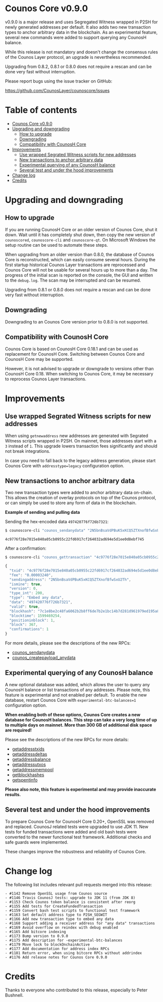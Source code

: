 Counos Core v0.9.0
================

v0.9.0 is a major release and uses Segregated Witness wrapped in P2SH for newly generated addresses per default. It also adds two new transaction types to anchor arbitrary data in the blockchain. As an experimental feature, several new commands were added to support querying any CounosH balance.

While this release is not mandatory and doesn't change the consensus rules of the Counos Layer protocol, an upgrade is nevertheless recommended.

Upgrading from 0.8.2, 0.8.1 or 0.8.0 does not require a rescan and can be done very fast without interruption.

Please report bugs using the issue tracker on GitHub:

  https://github.com/CounosLayer/counoscore/issues


Table of contents
=================

- [Counos Core v0.9.0](#counos-core-v082)
- [Upgrading and downgrading](#upgrading-and-downgrading)
  - [How to upgrade](#how-to-upgrade)
  - [Downgrading](#downgrading)
  - [Compatibility with CounosH Core](#compatibility-with-counosh-core)
- [Improvements](#improvements)
  - [Use wrapped Segrated Witness scripts for new addresses](#use-wrapped-segrated-witness-scripts-for-new-addresses)
  - [New transactions to anchor arbitrary data](#new-transactions-to-anchor-arbitrary-data)
  - [Experimental querying of any CounosH balance](#experimental-querying-of-any-counosh-balance)
  - [Several test and under the hood improvements](#several-test-and-under-the-hood-improvements)
- [Change log](#change-log)
- [Credits](#credits)


Upgrading and downgrading
=========================

How to upgrade
--------------

If you are running CounosH Core or an older version of Counos Core, shut it down. Wait until it has completely shut down, then copy the new version of `counoscored`, `counoscore-cli` and `counoscore-qt`. On Microsoft Windows the setup routine can be used to automate these steps.

When upgrading from an older version than 0.8.0, the database of Counos Core is reconstructed, which can easily consume several hours. During the first startup historical Counos Layer transactions are reprocessed and Counos Core will not be usable for several hours up to more than a day. The progress of the initial scan is reported on the console, the GUI and written to the `debug.log`. The scan may be interrupted and can be resumed.

Upgrading from 0.8.1 or 0.8.0 does not require a rescan and can be done very fast without interruption.

Downgrading
-----------

Downgrading to an Counos Core version prior to 0.8.0 is not supported.

Compatibility with CounosH Core
-------------------------------

Counos Core is based on CounosH Core 0.18.1 and can be used as replacement for CounosH Core. Switching between Counos Core and CounosH Core may be supported.

However, it is not advised to upgrade or downgrade to versions other than CounosH Core 0.18. When switching to Counos Core, it may be necessary to reprocess Counos Layer transactions.


Improvements
============

Use wrapped Segrated Witness scripts for new addresses
------------------------------------------------------

When using `getnewaddress` new addresses are generated with Segrated Witness scripts wrapped in P2SH. On mainnet, those addresses start with a `3` instead of `1`. This upgrade lowers transaction fees significantly and should not break integrations.

In case you need to fall back to the legacy address generation, please start Counos Core with `addresstype=legacy` configuration option.


New transactions to anchor arbitrary data
-----------------------------------------

Two new transaction types were added to anchor arbitrary data on-chain. This allows the creation of overlay protocols on top of the Counos protocol, or can simply be used to store any form of data in the blockchain.

**Example of sending and pulling data**

Sending the hex-encoded data `497420776f726b7321`:

```bash
$ counoscore-cli "counos_sendanydata" "2N5bnBsaVdPBuK5xKCQ5ZTXnofBfwSxU2Th" "497420776f726b7321"
```
```
4c9776f28e7015e840a05cb0955c22fd6917cf264032ad694e5d1ee0d8ebf745
```

After a confirmation:

```bash
$ counoscore-cli "counos_gettransaction" "4c9776f28e7015e840a05cb0955c22fd6917cf264032ad694e5d1ee0d8ebf745"
```
```js
{
  "txid": "4c9776f28e7015e840a05cb0955c22fd6917cf264032ad694e5d1ee0d8ebf745",
  "fee": "0.00003240",
  "sendingaddress": "2N5bnBsaVdPBuK5xKCQ5ZTXnofBfwSxU2Th",
  "ismine": true,
  "version": 0,
  "type_int": 200,
  "type": "Embed any data",
  "data": "497420776f726b7321",
  "valid": true,
  "blockhash": "7c1e8be2c48fa6062b2b8ff6de7b2e1bc14b7d281d961979ed195a86399abd75",
  "blocktime": 1599469254,
  "positioninblock": 1,
  "block": 367,
  "confirmations": 1
}
```

For more details, please see the descriptions of the new RPCs:

- [counos_sendanydata](https://github.com/CounosLayer/counoscore/blob/master/src/counoscore/doc/rpc-api.md#counos_sendanydata)
- [counos_createpayload_anydata](https://github.com/CounosLayer/counoscore/blob/master/src/counoscore/doc/rpc-api.md#counos_createpayload_anydata)


Experimental querying of any CounosH balance
--------------------------------------------

A new optional database was added, which allows the user to query any CounosH balance or list transactions of any addresses. Please note, this feature is experimental and not enabled per default. To enable the new database, restart Counos Core with `experimental-btc-balances=1` configuration option.

**When enabling both of these options, Counos Core creates a new database for CounosH balances. This step can take a very long time of up to multiple days on mainnet. More than 300 GB of additional disk space are required!**

Please see the descriptions of the new RPCs for more details:

- [getaddresstxids](https://github.com/CounosLayer/counoscore/blob/master/src/counoscore/doc/rpc-api.md#getaddresstxids)
- [getaddressdeltas](https://github.com/CounosLayer/counoscore/blob/master/src/counoscore/doc/rpc-api.md#getaddressdeltas)
- [getaddressbalance](https://github.com/CounosLayer/counoscore/blob/master/src/counoscore/doc/rpc-api.md#getaddressbalance)
- [getaddressutxos](https://github.com/CounosLayer/counoscore/blob/master/src/counoscore/doc/rpc-api.md#getaddressutxos)
- [getaddressmempool](https://github.com/CounosLayer/counoscore/blob/master/src/counoscore/doc/rpc-api.md#xxxxx)
- [getblockhashes](https://github.com/CounosLayer/counoscore/blob/master/src/counoscore/doc/rpc-api.md#getblockhashes)
- [getspentinfo](https://github.com/CounosLayer/counoscore/blob/master/src/counoscore/doc/rpc-api.md#getspentinfo)

**Please also note, this feature is experimental and may provide inaccurate results.**


Several test and under the hood improvements
--------------------------------------------

To prepare Counos Core for CounosH Core 0.20+, OpenSSL was removed and replaced. CounosJ related tests were upgraded to use JDK 11. New tests for funded transactions were added and old bash tests were converted to the newer functional test framework. Additional checks and safe guards were implemented.

These changes improve the robustness and reliability of Counos Core.


Change log
==========

The following list includes relevant pull requests merged into this release:

```
- #1142 Remove OpenSSL usage from Counos source
- #1146 Travis CounosJ tests: upgrade to JDK 11 (from JDK 8)
- #1153 Check Counos token balance is consistent after reorg
- #1155 Add tests for CreateFundedTransaction
- #1159 Convert bash test scripts to functional test framework
- #1163 Set default address type to P2SH_SEGWIT
- #1166 Add new transaction type to embed any data
- #1168 Support adding a receiver address for "any data" transactions
- #1169 Avoid overflow on reindex with debug enabled
- #1165 Add bitcore indexing
- #1173 Bump version to 0.9.0
- #1175 Add description for -experimental-btc-balances
- #1179 Move lock to blockOnchainActive
- #1177 Add documentation for address index RPCs
- #1181 Return error, when using bitcore RPCs without addrindex
- #1176 Add release notes for Counos Core 0.9.0
```


Credits
=======

Thanks to everyone who contributed to this release, especially to Peter Bushnell.
